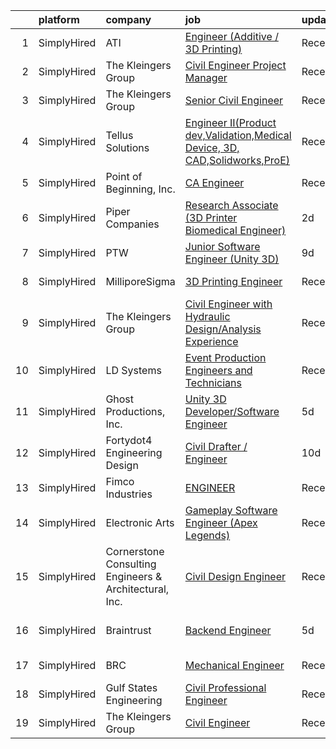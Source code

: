 

|    | platform    | company                                                | job                                                                                                                                                                                 | update_time   | location             |
|---:|:------------|:-------------------------------------------------------|:------------------------------------------------------------------------------------------------------------------------------------------------------------------------------------|:--------------|:---------------------|
|  1 | SimplyHired | ATI                                                    | [Engineer (Additive / 3D Printing)](https://www.simplyhired.com/job/qeux0q42wRoqNQSXiWcrA_3yevL1yMq8WBMnMug7gbhYBFzV2V_OUg?q=3d+engineer)                                           | Recently      | New Britain, CT      |
|  2 | SimplyHired | The Kleingers Group                                    | [Civil Engineer Project Manager](https://www.simplyhired.com/job/dNlpJMenfjtwcKV91I7CkXQwuC82L4d_n94Li-mK7dsnAJx-ErWmPQ?q=3d+engineer)                                              | Recently      | West Chester, OH     |
|  3 | SimplyHired | The Kleingers Group                                    | [Senior Civil Engineer](https://www.simplyhired.com/job/GjvsJMThmtBsBJpv239TZarlFm2iVN9I5yIAF6ZRK6b_uL-YU1MQ-A?q=3d+engineer)                                                       | Recently      | West Chester, OH     |
|  4 | SimplyHired | Tellus Solutions                                       | [Engineer II(Product dev,Validation,Medical Device, 3D, CAD,Solidworks,ProE)](https://www.simplyhired.com/job/AqMkkGtCvf0dJo77KMFLsAXm3E8Zwq2yPiRxglv99zomOWB9Mvql0A?q=3d+engineer) | Recently      | Irvine, CA           |
|  5 | SimplyHired | Point of Beginning, Inc.                               | [CA Engineer](https://www.simplyhired.com/job/6ie_VS4sLKH7ELIAPQH6EOFc3VYHkfhU4Uz4YjGBQXrJDk7UcFJLKQ?q=3d+engineer)                                                                 | Recently      | Wisconsin            |
|  6 | SimplyHired | Piper Companies                                        | [Research Associate (3D Printer Biomedical Engineer)](https://www.simplyhired.com/job/wf_k6JXsqzZeJafkiK6v_wlsT9S_6-9Xzo4JjYxUn86_5ZkVw_IG8Q?q=3d+engineer)                         | 2d            | Manchester, NH       |
|  7 | SimplyHired | PTW                                                    | [Junior Software Engineer (Unity 3D)](https://www.simplyhired.com/job/1FLk4TzKqrC1oE9Vfi5XAxyoh5aYmlcOWt1ZWN_fagY5WP9iVmMbmA?q=3d+engineer)                                         | 9d            | Remote               |
|  8 | SimplyHired | MilliporeSigma                                         | [3D Printing Engineer](https://www.simplyhired.com/job/WBpFzUAGmXB2Dh_bGDVsoitSeaKew7I_paoFd6uzjKhs7G6ZYJKIKA?q=3d+engineer)                                                        | Recently      | Bedford, MA          |
|  9 | SimplyHired | The Kleingers Group                                    | [Civil Engineer with Hydraulic Design/Analysis Experience](https://www.simplyhired.com/job/AgfCe7lV1639etNRyxlGCkM0ZJkA22mPMSoPFgo9ZlMc46yZE9_Yeg?q=3d+engineer)                    | Recently      | West Chester, OH     |
| 10 | SimplyHired | LD Systems                                             | [Event Production Engineers and Technicians](https://www.simplyhired.com/job/SauVSJzTsj9OPfgBNYfNKOMzgZbmz66mmpZFgvSXiAZaN42PQC2eMw?q=3d+engineer)                                  | Recently      | San Antonio, TX      |
| 11 | SimplyHired | Ghost Productions, Inc.                                | [Unity 3D Developer/Software Engineer](https://www.simplyhired.com/job/bR28w56LuA2ZtG-X8c6XCLDW3aWBIu-w3NyKlCKpcIGcsazKMEIm6Q?q=3d+engineer)                                        | 5d            | Remote               |
| 12 | SimplyHired | Fortydot4 Engineering Design                           | [Civil Drafter / Engineer](https://www.simplyhired.com/job/yYk-mMOMdAHs2ukVcelUOjH1Zej3-jCqN3cJB8u82Z5_7LdmNLvaKQ?q=3d+engineer)                                                    | 10d           | Remote               |
| 13 | SimplyHired | Fimco Industries                                       | [ENGINEER](https://www.simplyhired.com/job/S2koE9p6U_4Gs7pmEhF1ylq1B5cX-LmqA7YfOGNrQ1263NmIAAh6Uw?q=3d+engineer)                                                                    | Recently      | North Sioux City, SD |
| 14 | SimplyHired | Electronic Arts                                        | [Gameplay Software Engineer (Apex Legends)](https://www.simplyhired.com/job/4IweGGGVok8AvsUMUQvfCTEWAxLFGtvhq7ZKyTXFISREoov1yes8hw?q=3d+engineer)                                   | Recently      | Seattle, WA          |
| 15 | SimplyHired | Cornerstone Consulting Engineers & Architectural, Inc. | [Civil Design Engineer](https://www.simplyhired.com/job/ccG7VsJIO12l84Sd7KkrZ4yaIb86NnFGOzLMHRWqyQIrjy5lEdHO_A?q=3d+engineer)                                                       | Recently      | Allentown, PA        |
| 16 | SimplyHired | Braintrust                                             | [Backend Engineer](https://www.simplyhired.com/job/j3qYS0YOFjHfxr65_dtepILNTl-vb8foh6jUecN2NcfcLsM_vQmlGA?q=3d+engineer)                                                            | 5d            | San Francisco, CA    |
| 17 | SimplyHired | BRC                                                    | [Mechanical Engineer](https://www.simplyhired.com/job/Ae78T_nAQ7wFxhswsDy-WhF2neDU2MoK3PGjGmE22DET_csMtR9PwA?q=3d+engineer)                                                         | Recently      | San Antonio, TX      |
| 18 | SimplyHired | Gulf States Engineering                                | [Civil Professional Engineer](https://www.simplyhired.com/job/9taWl27jEX8XivLSn97H35zpOjkyeebFo9_N6kVxdP-ZrXO6nyyFQQ?q=3d+engineer)                                                 | Recently      | Mobile, AL           |
| 19 | SimplyHired | The Kleingers Group                                    | [Civil Engineer](https://www.simplyhired.com/job/DnJr6rKuuG4FrxwNLWX31lFABXu6A-sXarVviznEjugBrY601PW-jQ?q=3d+engineer)                                                              | Recently      | Westerville, OH      |